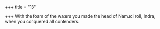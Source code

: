 +++
title = "13"

+++
With the foam of the waters you made the head of Namuci roll, Indra, when you conquered all contenders.